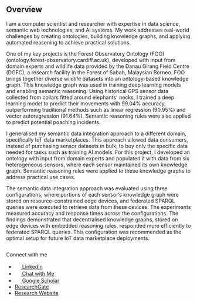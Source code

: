 ## Overview
 
I am a computer scientist and researcher with expertise in data science, semantic web technologies, and AI systems. My work addresses real-world challenges by creating ontologies, building knowledge graphs, and applying automated reasoning to achieve practical solutions.  

One of my key projects is the Forest Observatory Ontology (FOO) (ontology.forest-observatory.cardiff.ac.uk), developed with input from domain experts and wildlife data provided by the Danau Girang Field Centre (DGFC), a research facility in the Forest of Sabah, Malaysian Borneo.
FOO brings together diverse wildlife datasets into an ontology-based knowledge graph. 
This knowledge graph was used in training deep learning models and enabling semantic reasoning. 
Using historical GPS sensor data collected from collars fitted around elephants' necks, I trained a deep learning model to predict their movements with 99.04% accuracy, outperforming traditional methods such as linear regression (90.95%) and vector autoregression (91.64%).
Semantic reasoning rules were also applied to predict potential poaching incidents.
 
I generalised my semantic data integration approach to a different domain, specifically IoT data marketplaces. This approach allowed data consumers, instead of purchasing sensor datasets in bulk, to buy only the specific data needed for tasks such as training AI models.
For this project, I developed an ontology with input from domain experts and populated it with data from six heterogeneous sensors, where each sensor maintained its own knowledge graph. 
Semantic reasoning rules were applied to these knowledge graphs to address practical use cases.

The semantic data integration approach was evaluated using three configurations, where portions of each sensor’s knowledge graph were stored on resource-constrained edge devices, and federated SPARQL queries were executed to retrieve data from these devices.
The experiments measured accuracy and response times across the configurations. 
The findings demonstrated that decentralised knowledge graphs, stored on edge devices with embedded reasoning rules, responded more efficiently to federated SPARQL queries. 
This configuration was recommended as the optimal setup for future IoT data marketplace deployments.


```{tableofcontents}
```

Connect with me  
- [<img src="https://cdn-icons-png.flaticon.com/512/145/145807.png" width="16"> LinkedIn](https://www.linkedin.com/in/naeima-hamed-ba553041/)  
- [<img src="https://cdn-icons-png.flaticon.com/512/4712/4712027.png" width="16"> Chat with Me](https://naeima.zapier.app/chat?trk=public_post_embed_feed-article-content)
- [<img src="https://cdn-icons-png.flaticon.com/512/2983/2983676.png" width="16"> Google Scholar](https://scholar.google.com/citations?user=YwwRkRAAAAAJ&hl=en)
- [ResearchGate](https://www.researchgate.net/profile/Naeima-Hamed)  
- [Research Website](https://ontology.forest-observatory.cardiff.ac.uk)  

